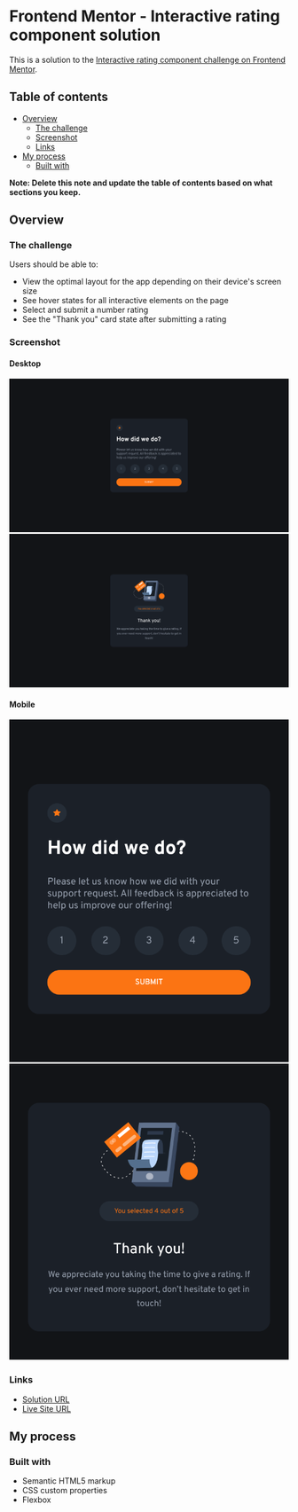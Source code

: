# Frontend Mentor - Interactive rating component solution

This is a solution to the [Interactive rating component challenge on Frontend Mentor](https://www.frontendmentor.io/challenges/interactive-rating-component-koxpeBUmI).

## Table of contents

- [Overview](#overview)
  - [The challenge](#the-challenge)
  - [Screenshot](#screenshot)
  - [Links](#links)
- [My process](#my-process)
  - [Built with](#built-with)

**Note: Delete this note and update the table of contents based on what sections you keep.**

## Overview

### The challenge

Users should be able to:

- View the optimal layout for the app depending on their device's screen size
- See hover states for all interactive elements on the page
- Select and submit a number rating
- See the "Thank you" card state after submitting a rating

### Screenshot

#### Desktop
![](./desktop.png)
![](./desktop_thankyou.png)
#### Mobile
![](./mobile.png)
![](./mobile_thankyou.png)


### Links

- [Solution URL](https://github.com/hyeo151/Frontend-mentor-projects.git)
- [Live Site URL](https://hyeo151.github.io/Frontend-mentor-projects/4_interactive-rating-component-main/)

## My process

### Built with

- Semantic HTML5 markup
- CSS custom properties
- Flexbox